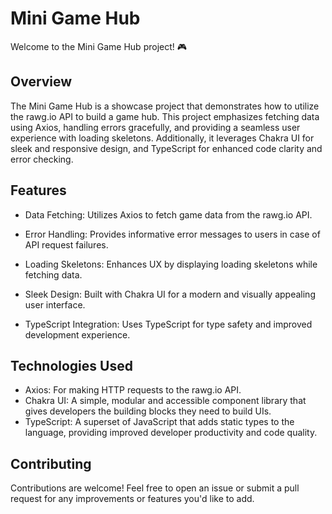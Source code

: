 # Mini Game Hub

Welcome to the Mini Game Hub project! 🎮

## Overview

The Mini Game Hub is a showcase project that demonstrates how to utilize the rawg.io API to build a game hub. This project emphasizes fetching data using Axios, handling errors gracefully, and providing a seamless user experience with loading skeletons. Additionally, it leverages Chakra UI for sleek and responsive design, and TypeScript for enhanced code clarity and error checking.

## Features

- Data Fetching: Utilizes Axios to fetch game data from the rawg.io API.

- Error Handling: Provides informative error messages to users in case of API request failures.

- Loading Skeletons: Enhances UX by displaying loading skeletons while fetching data.

- Sleek Design: Built with Chakra UI for a modern and visually appealing user interface.

- TypeScript Integration: Uses TypeScript for type safety and improved development experience.

## Technologies Used

- Axios: For making HTTP requests to the rawg.io API.
- Chakra UI: A simple, modular and accessible component library that gives developers the building blocks they need to build UIs.
- TypeScript: A superset of JavaScript that adds static types to the language, providing improved developer productivity and code quality.

## Contributing

Contributions are welcome! Feel free to open an issue or submit a pull request for any improvements or features you'd like to add.
